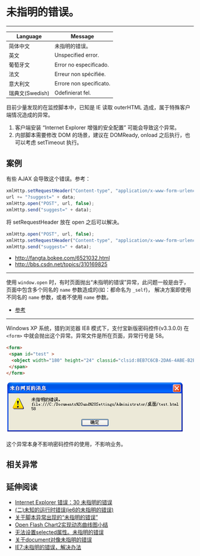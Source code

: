 
# 未指明的错误。

----

| Language | Message                 |
|----------|-------------------------|
| 简体中文 | 未指明的错误。          |
| 英文     | Unspecified error.      |
| 葡萄牙文 | Error no especificado.  |
| 法文     | Erreur non spécifiée. |
| 意大利文 | Errore non specificato. |
| 瑞典文(Swedish) | Odefinierat fel. |

目前少量发现的在监控脚本中，已知是 IE 读取 outerHTML 造成，属于特殊客户端情况造成的异常。

1. 客户端安装 “Internet Explorer 增强的安全配置” 可能会导致这个异常。
2. 内部脚本需要修改 DOM 的场景，建议在 DOMReady, onload 之后执行，也可以考虑 setTimeout 执行。


## 案例

有些 AJAX 会导致这个错误。参考：

```js
xmlHttp.setRequestHeader("Content-type", "application/x-www-form-urlencoded");
url += "?suggest=" + data;
xmlHttp.open("POST", url, false);
xmlHttp.send("suggest=" + data);
```

将 setRequestHeader 放在 open 之后可以解决。

```js
xmlHttp.open("POST", url, false);
xmlHttp.setRequestHeader("Content-type", "application/x-www-form-urlencoded");
xmlHttp.send("suggest=" + data);
```

* http://fangta.bokee.com/6521032.html
* http://bbs.csdn.net/topics/310169825

----

使用 `window.open` 时，有时页面抛出“未指明的错误”异常，此问题一般是由于，
页面中包含多个同名的 `name` 参数造成的(如：都命名为 `_self`)，
解决方案即使用不同名的 `name` 参数，或者不使用 `name` 参数。

* [参考](http://xiyang.09.blog.163.com/blog/static/59827615201321893813871/)

----

Windows XP 系统，猎豹浏览器 IE8 模式下，支付宝新版密码控件(v3.3.0.0)
在 `<form>` 中就会抛出这个异常。异常文件是所在页面，异常行号是 58。

```html
<form>
 <span id="test" >
  <object width="180" height="24" classid="clsid:8EB7C6CB-2DA6-4ABE-B2EA-EAC5A372E757"></object>
 </span>
</form>
```

![未指明的错误。](../public/images/lb-unspecified-error.png)

这个异常本身不影响密码控件的使用，不影响业务。

## 相关异常


## 延伸阅读

* [Internet Explorer 错误：30 未指明的错误](http://blog.sina.com.cn/s/blog_49d3ec2f0100o4kj.html)
* [(二)未知的运行时错误(ie6的未指明的错误)](http://www.cnblogs.com/wangxiang/articles/1653429.html)
* [关于脚本异常出现的“未指明的错误”](http://www.iteye.com/topic/90106)
* [Open Flash Chart2实现动态曲线图小结](http://sjsky.iteye.com/blog/1006107)
* [无法设置selected属性。未指明的错误](http://hi.baidu.com/jghc/blog/item/5e28c4d7faeb9f2106088b2c.html)
* [关于document对像未指明的错误](http://topic.csdn.net/u/20070907/17/02d71423-c027-4565-b650-57196702accd.html)
* [IE7:未指明的错误，解决办法](http://samueli.iteye.com/blog/237461)

